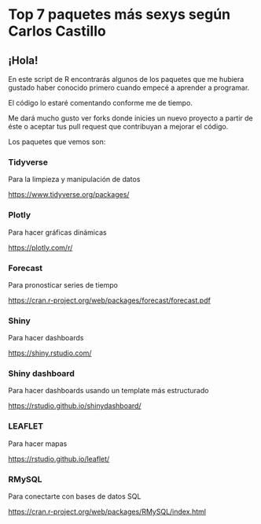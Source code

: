 # Top 7 paquetes más sexys según Carlos Castillo


## ¡Hola!

En este script de R encontrarás algunos de los paquetes que me hubiera gustado haber conocido primero cuando empecé a aprender a programar. 

El código lo estaré comentando conforme me de tiempo. 

Me dará mucho gusto ver forks donde inicies un nuevo proyecto a partir de éste o aceptar tus pull request que contribuyan a mejorar el código.

Los paquetes que vemos son:

### Tidyverse 

Para la limpieza y manipulación de datos

https://www.tidyverse.org/packages/

### Plotly

Para hacer gráficas dinámicas

https://plotly.com/r/

### Forecast

Para pronosticar series de tiempo

https://cran.r-project.org/web/packages/forecast/forecast.pdf

### Shiny

Para hacer dashboards

https://shiny.rstudio.com/

### Shiny dashboard

Para hacer dashboards usando un template más estructurado

https://rstudio.github.io/shinydashboard/

### LEAFLET

Para hacer mapas

https://rstudio.github.io/leaflet/

### RMySQL

Para conectarte con bases de datos SQL

https://cran.r-project.org/web/packages/RMySQL/index.html

